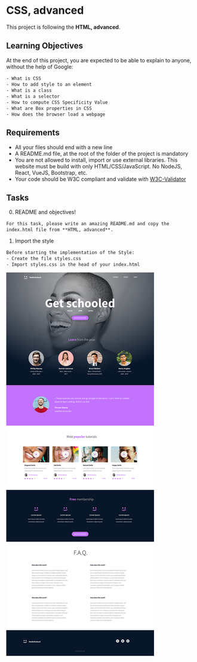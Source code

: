 # CSS, advanced

This project is following the **HTML, advanced**.

## Learning Objectives
At the end of this project, you are expected to be able to explain to anyone, without the help of Google:
```
- What is CSS
- How to add style to an element
- What is a class
- What is a selector
- How to compute CSS Specificity Value
- What are Box properties in CSS
- How does the browser load a webpage
```
## Requirements

- All your files should end with a new line
- A README.md file, at the root of the folder of the project is mandatory
- You are not allowed to install, import or use external libraries. This website must be build with only HTML/CSS/JavaScript. No NodeJS, React, VueJS, Bootstrap, etc.
- Your code should be W3C compliant and validate with [W3C-Validator](https://github.com/hs-hq/W3C-Validator)

## Tasks
0. README and objectives!
```
For this task, please write an amazing README.md and copy the index.html file from **HTML, advanced**.
```

1. Import the style
```
Before starting the implementation of the Style:
- Create the file styles.css
- Import styles.css in the head of your index.html
```

<img src="./media/css_advanced.jpg">